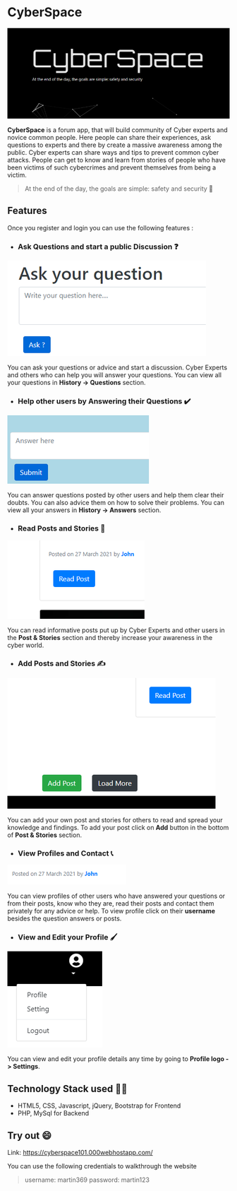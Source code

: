 # CyberSpace
![cyberspace](screenshots/cyberspace.PNG)

   **CyberSpace** is a forum app, that will build community of Cyber experts
and novice common people. Here people can share their experiences, ask questions to experts and there by create a massive awareness among the public. Cyber experts can share ways and tips to prevent common cyber attacks. People can get to know and learn from stories of people who have been victims of such cybercrimes and prevent themselves from being a victim.
> At the end of the day, the goals are simple: safety and security :closed_lock_with_key:

## Features
Once you register and login you can use the following features :

* ### Ask Questions and start a public Discussion :question:
![question](screenshots/question.PNG)

You can ask your questions or advice and start a discussion. Cyber Experts and others who can help you will answer your questions. You can view all your questions in **History -> Questions** section.

* ### Help other users by Answering their Questions :heavy_check_mark:
![answer](screenshots/answer.PNG)

You can answer questions posted by other users and help them clear their doubts. You can also advice them on how to solve their problems. You can view all your answers in **History -> Answers** section.

* ### Read Posts and Stories :pencil:
![read](screenshots/read.PNG)

You can read informative posts put up by Cyber Experts and other users in the **Post & Stories** section and thereby increase your awareness in the cyber world. 

* ### Add Posts and Stories :writing_hand:
![addpost](screenshots/addpost.PNG)

You can add your own post and stories for others to read and spread your knowledge and findings. To add your post click on **Add** button in the bottom of **Post & Stories** section.

* ### View Profiles and Contact :telephone_receiver:
![profile](screenshots/profile.PNG)

You can view profiles of other users who have answered your questions or from their posts, know who they are, read their posts and contact them privately for any advice or help. To view profile click on their **username** besides the question answers or posts.

* ### View and Edit your Profile :paintbrush:
![settings](screenshots/settings.PNG)

You can view and edit your profile details any time by going to **Profile logo -> Settings**.

## Technology Stack used :woman_technologist:
* HTML5, CSS, Javascript, jQuery, Bootstrap for Frontend
* PHP, MySql for Backend

##  Try out :smile:
Link: https://cyberspace101.000webhostapp.com/

You can use the following credentials to walkthrough the website
> username: martin369
> password: martin123

